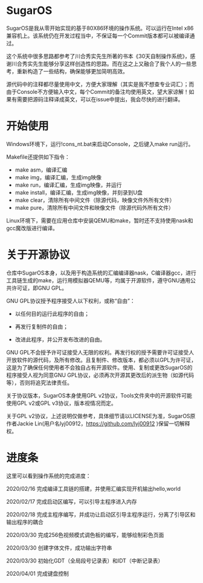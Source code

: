 # SugarOS

SugarOS是我从零开始实现的基于80X86环境的操作系统。可以运行在Intel x86兼容机上。该系统仍在开发过程当中，不保证每一个Commit版本都可以被编译通过。

这个系统中很多思路都参考了川合秀实先生所著的书本《30天自制操作系统》，感谢川合秀实先生能够分享这样创造性的思路。而在这之上又融合了我个人的一些思考，重新构造了一些结构，确保能够更加简明高效。

源代码中的注释都尽量使用中文，方便大家理解（其实是我不想查专业词汇）；而由于Console不方便输入中文，每个Commit的备注均使用英文，望大家谅解！如果有需要把源码注释译成英文，可以在issue中提出，我会尽快的进行翻译。

# 开始使用

Windows环境下，运行!cons_nt.bat来启动Console，之后键入make run运行。

Makefile还提供如下指令：

- make asm，编译汇编
- make img，编译汇编，生成img映像
- make run，编译汇编，生成img映像，并运行
- make install，编译汇编，生成img映像，并刻录到U盘
- make clear，清除所有中间文件（除源代码，映像文件外所有文件）
- make pure，清除所有中间文件和映像文件（除源代码外所有文件）

Linux环境下，需要在应用仓库中安装QEMU和make，暂时还不支持使用nask和gcc魔改版进行编译。

# 关于开源协议

仓库中SugarOS本身，以及用于构造系统的汇编编译器nask，C编译器gcc，进行工具链生成的make，运行用模拟器QEMU等，均属于开源软件，遵守GNU通用公共许可证，即GNU GPL。

GNU GPL协议授予程序接受人以下权利，或称“自由”：

- 以任何目的运行此程序的自由；

- 再发行复制件的自由；

- 改进此程序，并公开发布改进的自由。

GNU GPL不会授予许可证接受人无限的权利。再发行权的授予需要许可证接受人开放软件的源代码，及所有修改。且复制件、修改版本，都必须以GPL为许可证，这是为了确保任何使用者不会独自占有开源软件。使用、复制或更改SugarOS的程序接受人视为同意GNU GPL协议，必须再次开源其更改后的派生物（如源代码等），否则将追究法律责任。

关于协议版本，SugarOS本身使用GPL v2协议，Tools文件夹中的开源软件可能使用GPL v2或GPL v3协议，版本视情况而定。

关于GPL v2协议，上述说明仅做参考，具体细节请以LICENSE为准，SugarOS原作者Jackie Lin(用户名lyj00912，<https://github.com/lyj00912> )保留一切解释权。

# 进度条

这里可以看到操作系统的完成进度：

2020/02/16  完成编译工具链的搭建，并使用汇编实现开机输出hello,world

2020/02/17  完成启动区编写，可以引导主程序进入内存

2020/02/18  完成主程序编写，并成功让启动区引导主程序运行，分离了引导区和输出程序的耦合

2020/03/30  完成256色视频模式调色板的编写，能够绘制彩色页面

2020/03/30  创建字体文件，成功输出字符串

2020/03/30  初始化GDT（全局段号记录表）和IDT（中断记录表）

2020/04/01  完成键盘控制